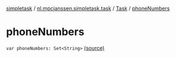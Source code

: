 [simpletask](../../index.md) / [nl.mpcjanssen.simpletask.task](../index.md) / [Task](index.md) / [phoneNumbers](.)

# phoneNumbers

`var phoneNumbers: Set<String>` [(source)](https://github.com/mpcjanssen/simpletask-android/blob/master/src/main/java/nl/mpcjanssen/simpletask/task/Task.kt#L170)